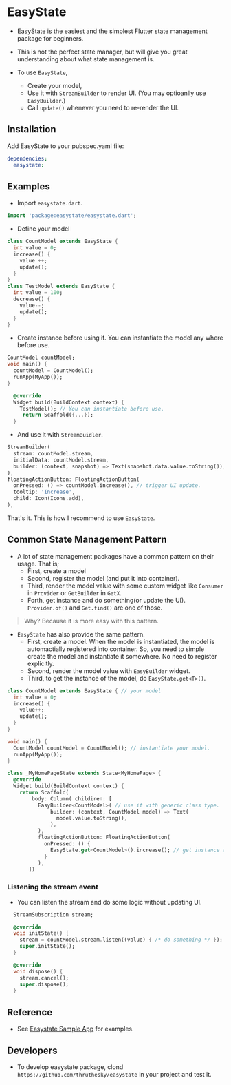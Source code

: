 # EasyState

* EasyState is the easiest and the simplest Flutter state management package for beginners.

* This is not the perfect state manager, but will give you great understanding about what state management is.

* To use `EasyState`,
  * Create your model,
  * Use it with `StreamBuilder` to render UI. (You may optioanlly use `EasyBuilder`.)
  * Call `update()` whenever you need to re-render the UI.

## Installation

Add EasyState to your pubspec.yaml file:

``` yaml
dependencies:
  easystate:
```

## Examples


* Import `easystate.dart`.

``` dart
import 'package:easystate/easystate.dart';
```


* Define your model

```dart
class CountModel extends EasyState {
  int value = 0;
  increase() {
    value ++;
    update();
  }
}
class TestModel extends EasyState {
  int value = 100;
  decrease() {
    value--;
    update();
  }
}
```

* Create instance before using it. You can instantiate the model any where before use.

```dart
CountModel countModel;
void main() {
  countModel = CountModel();
  runApp(MyApp());
}
```
```dart
  @override
  Widget build(BuildContext context) {
    TestModel(); // You can instantiate before use.
     return Scaffold({...});
  }
```





* And use it with `StreamBuidler`.

```dart
StreamBuilder(
  stream: countModel.stream,
  initialData: countModel.stream,
  builder: (context, snapshot) => Text(snapshot.data.value.toString()),
),
floatingActionButton: FloatingActionButton(
  onPressed: () => countModel.increase(), // trigger UI update.
  tooltip: 'Increase',
  child: Icon(Icons.add),
),
```
That's it. This is how I recommend to use `EasyState`.

## Common State Management Pattern

* A lot of state management packages have a common pattern on their usage. That is;
  * First, create a model
  * Second, register the model (and put it into container).
  * Third, render the model value with some custom widget like `Consumer` in `Provider` or `GetBuilder` in `GetX`.
  * Forth, get instance and do something(or update the UI). `Provider.of()` and `Get.find()` are one of those.

> Why? Because it is more easy with this pattern.

* `EasyState` has also provide the same pattern.
  * First, create a model.
  When the model is instantiated, the model is automactially registered into container. So, you need to simple create the model and instantiate it somewhere. No need to register explicitly.
  * Second, render the model value with `EasyBuilder` widget.
  * Third, to get the instance of the model, do `EasyState.get<T>()`.



```dart
class CountModel extends EasyState { // your model
  int value = 0;
  increase() {
    value++;
    update();
  }
}

void main() {
  CountModel countModel = CountModel(); // instantiate your model.
  runApp(MyApp());
}

class _MyHomePageState extends State<MyHomePage> {
  @override
  Widget build(BuildContext context) {
    return Scaffold(
        body: Column( childiren: [
          EasyBuilder<CountModel>( // use it with generic class type.
              builder: (context, CountModel model) => Text(
                model.value.toString(),
              ),
          ),
          floatingActionButton: FloatingActionButton(
            onPressed: () {
              EasyState.get<CountModel>().increase(); // get instance and re-render
            }
          ),
       ])
```

### Listening the stream event

* You can listen the stream and do some logic without updating UI.

``` dart
  StreamSubscription stream;

  @override
  void initState() {
    stream = countModel.stream.listen((value) { /* do something */ });
    super.initState();
  }

  @override
  void dispose() {
    stream.cancel();
    super.dispose();
  }
```


## Reference

* See [Easystate Sample App](https://github.com/thruthesky/easystate_sample/tree/master/lib) for examples.



## Developers

* To develop easystate package, clond `https://github.com/thruthesky/easystate` in your project and test it.